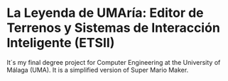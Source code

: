 # La Leyenda de UMAría: Editor de Terrenos y Sistemas de Interacción Inteligente (ETSII)
It´s my final degree project for Computer Engineering at the University of Málaga (UMA). It is a simplified version of Super Mario Maker.
